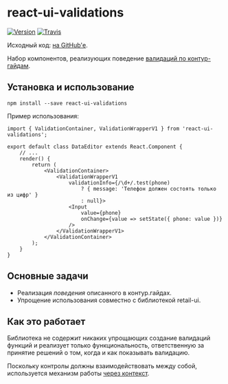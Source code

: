 # react-ui-validations #
[![Version](https://img.shields.io/badge/npm-${process.env.libraryVersion}-orange.svg?style=flat-square)](https://www.npmjs.com/package/react-ui-validations)
[![Travis](https://img.shields.io/travis/skbkontur/react-ui-validations/${process.env.libraryVersion}.svg?maxAge=300&style=flat-square)](https://travis-ci.org/skbkontur/react-ui-validations)

Исходный код: [на GitHub'е](https://github.com/skbkontur/react-ui-validations).

Набор компонентов, реализующих поведение [валидаций по контур-гайдам](https://guides.kontur.ru/principles/validation/).
                
## Установка и использование ##

    npm install --save react-ui-validations

Пример использования:

    import { ValidationContainer, ValidationWrapperV1 } from 'react-ui-validations';

    export default class DataEditor extends React.Component {
        // ...
        render() {
            return (
                <ValidationContainer>
                    <ValidationWrapperV1 
                        validationInfo={/\d+/.test(phone) 
                            ? { message: 'Телефон должен состоять только из цифр' } 
                            : null}>
                        <Input
                            value={phone}
                            onChange={value => setState({ phone: value })}
                        />
                    </ValidationWrapperV1>
                </ValidationContainer>
            );
        }
    }

## Основные задачи ##

* Реализация *поведения* описанного в контур.гайдах.
* Упрощение использования совместно с библиотекой retail-ui.

## Как это работает ##
Библиотека не содержит никаких упрощающих создание валидаций функций и реализует только 
функциональность, ответственную за принятие решений о том,
когда и как показывать валидацию.

Поскольку контролы должны взаимодействовать между собой, используется механизм работы
[через контекст](https://facebook.github.io/react/docs/context.html#parent-child-coupling).
